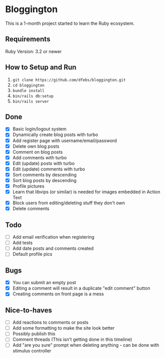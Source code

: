 # Bloggington

This is a 1-month project started to learn the Ruby ecosystem. 

## Requirements
Ruby Version: 3.2 or newer

## How to Setup and Run
1. `git clone https://github.com/dfebs/bloggington.git`
1. `cd bloggington`
1. `bundle install`
1. `bin/rails db:setup`
1. `bin/rails server`

## Done
- [x] Basic login/logout system
- [x] Dynamically create blog posts with turbo
- [x] Add register page with username/email/password
- [x] Delete own blog posts
- [x] Comment on blog posts
- [x] Add comments with turbo
- [x] Edit (update) posts with turbo
- [x] Edit (update) comments with turbo
- [x] Sort comments by descending
- [x] Sort blog posts by descending
- [x] Profile pictures
- [x] Learn that libvips (or similar) is needed for images embedded in Action Text
- [x] Block users from editing/deleting stuff they don't own
- [x] Delete comments

## Todo
- [ ] Add email verification when registering
- [ ] Add tests
- [ ] Add date posts and comments created
- [ ] Default profile pics

## Bugs
- [x] You can submit an empty post
- [x] Editing a comment will result in a duplicate "edit comment" button
- [x] Creating comments on front page is a mess

## Nice-to-haves
- [ ] Add reactions to comments or posts
- [ ] Add some formatting to make the site look better
- [ ] Possibly publish this
- [ ] Comment threads (This isn't getting done in this timeline)
- [ ] Add "are you sure" prompt when deleting anything - can be done with stimulus controller